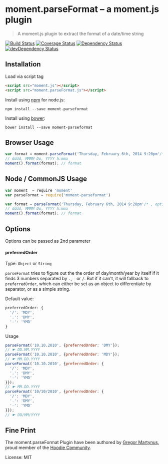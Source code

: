 moment.parseFormat – a moment.js plugin
=======================================

> A moment.js plugin to extract the format of a date/time string

[![Build Status](https://travis-ci.org/gr2m/moment-parseformat.svg?branch=master)](https://travis-ci.org/gr2m/moment-parseformat)
[![Coverage Status](https://coveralls.io/repos/gr2m/moment-parseformat/badge.svg?branch=master)](https://coveralls.io/r/gr2m/moment-parseformat?branch=master)
[![Dependency Status](https://david-dm.org/gr2m/moment-parseformat.svg)](https://david-dm.org/gr2m/moment-parseformat)
[![devDependency Status](https://david-dm.org/gr2m/moment-parseformat/dev-status.svg)](https://david-dm.org/gr2m/moment-parseformat#info=devDependencies)

Installation
------------

Load via script tag

```html
<script src="moment.js"></script>
<script src="moment.parseFormat.js"></script>
```

Install using [npm](https://npmjs.org/) for node.js:

```
npm install --save moment-parseformat
```

Install using [bower](https://bower.io):

```
bower install --save moment-parseformat
```


Browser Usage
-----

```js
var format = moment.parseFormat('Thursday, February 6th, 2014 9:20pm'/* , options */);
// dddd, MMMM Do, YYYY h:mma
moment().format(format); // format
```


Node / CommonJS Usage
-----
```js
var moment  = require 'moment'
var parseFormat = require('moment-parseformat')

var format = parseFormat('Thursday, February 6th, 2014 9:20pm'/* , options */);
// dddd, MMMM Do, YYYY h:mma
moment().format(format); // format
```


Options
----

Options can be passed as 2nd parameter


#### preferredOrder
Type: `Object` or `String`

`parseFormat` tries to figure out the the order of day/month/year by itself
if it finds 3 numbers separated by `.`, `-` or `/`. But if it can't, it will fallback
to `preferredOrder`, which can either be set as an object to differentiate by separator,
or as a simple string.

Default value:

```js
preferredOrder: {
  '/': 'MDY',
  '.': 'DMY',
  '-': 'YMD'
}
```

Usage

```js
parseFormat('10.10.2010', {preferredOrder: 'DMY'});
// ☛ DD.MM.YYYY
parseFormat('10.10.2010', {preferredOrder: 'MDY'});
// ☛ MM.DD.YYYY
parseFormat('10.10.2010', {preferredOrder: {
  '/': 'MDY',
  '.': 'DMY',
  '-': 'YMD'
}});
// ☛ MM.DD.YYYY
parseFormat('10/10/2010', {preferredOrder: {
  '/': 'MDY',
  '.': 'DMY',
  '-': 'YMD'
}});
// ☛ DD/MM/YYYY
```


Fine Print
----------

The moment.parseFormat Plugin have been authored by [Gregor Martynus](https://github.com/gr2m),
proud member of the [Hoodie Community](http://hood.ie/).

License: MIT
